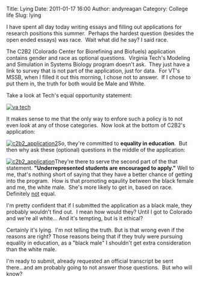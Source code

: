 Title: Lying
Date: 2011-01-17 16:00
Author: andyreagan
Category: College life
Slug: lying

I have spent all day today writing essays and filling out applications
for research positions this summer.  Perhaps the hardest question
(besides the open ended essays) was race.  Wait what did he say? I said
race.

The C2B2 (Colorado Center for Biorefining and Biofuels) application
contains gender and race as optional questions.  Virginia Tech's
Modeling and Simulation in Systems Biology program doesn't ask.  They
just have a link to survey that is not part of the application, just for
data.  For VT's MSSB, when I filled it out this morning, I chose not to
answer.  If I chose to put them in, the truth for both would be Male and
White.

Take a look at Tech's equal opportunity statement:

[![](http://andyreagan.com/wp-content/uploads/2011/01/va-tech.png "va tech")](http://andyreagan.com/wp-content/uploads/2011/01/va-tech.png)

It makes sense to me that the only way to enfore such a policy is to not
even *look* at any of those categories.  Now look at the bottom of
C2B2's application:

[![](http://andyreagan.com/wp-content/uploads/2011/01/c2b2_application2.png "c2b2_application2")](http://andyreagan.com/wp-content/uploads/2011/01/c2b2_application2.png)So,
they're committed to **equality in education**.  But then why ask these
(optional) questions in the middle of the application:

[![](http://andyreagan.com/wp-content/uploads/2011/01/c2b2_application.png "c2b2_application")](http://andyreagan.com/wp-content/uploads/2011/01/c2b2_application.png)They're
there to serve the second part of the that statement.
**"Underrepresented students are encouraged to apply."** Well to me,
that's nothing short of saying that they have a better chance of getting
into the program.  How is that promoting eqaulity between the black
female and me, the white male.  She's more likely to get in, based on
race.  Definitely <span style="text-decoration:underline;">not</span>
equal.

I'm pretty confident that if I submitted the application as a black
male, they probably wouldn't find out.  I mean how would they? Until I
got to Colorado and we're all white... And it's tempting, but is it
ethical?

Certainly it's lying.  I'm not telling the truth. But is that wrong even
if the reasons are right? Those reasons being that if they truly were
pursuing equality in education, as a "black male" I shouldn't get extra
consideration than the white male.

I'm ready to submit, already requested an official transcript be sent
there...and am probably going to not answer those questions.  But who
will know?
